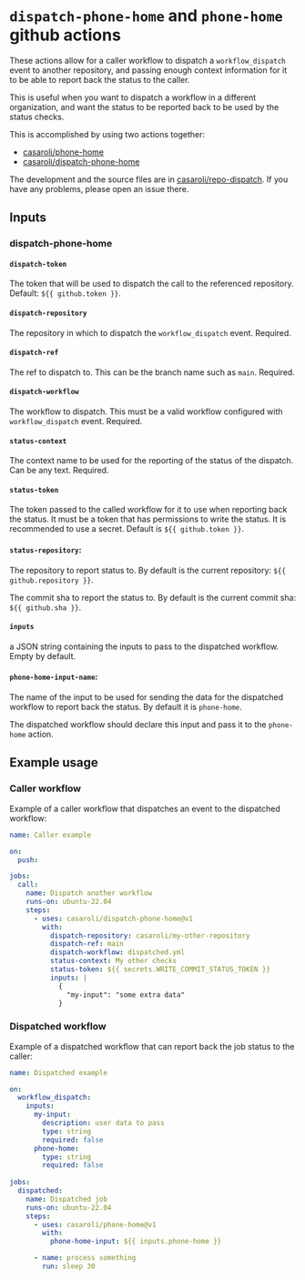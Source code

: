 # `dispatch-phone-home` and `phone-home` github actions

These actions allow for a caller workflow to dispatch a
`workflow_dispatch` event to another repository, and passing
enough context information for it to be able to report back
the status to the caller.

This is useful when you want to dispatch a workflow in a
different organization, and want the status to be reported back
to be used by the status checks.

This is accomplished by using two actions together:

- [casaroli/phone-home](https://github.com/casaroli/phone-home/)
- [casaroli/dispatch-phone-home](https://github.com/casaroli/dispatch-phone-home)

The development and the source files are in [casaroli/repo-dispatch](https://github.com/casaroli/repo-dispatch/).
If you have any problems, please open an issue there.

## Inputs

### dispatch-phone-home

#### `dispatch-token`

The token that will be used to dispatch the call to the
referenced repository. Default: `${{ github.token }}`.

#### `dispatch-repository`

The repository in which to dispatch the `workflow_dispatch` event. Required.

#### `dispatch-ref`

The ref to dispatch to. This can be the branch name such as `main`. Required.

#### `dispatch-workflow`

The workflow to dispatch. This must be a valid workflow
configured with `workflow_dispatch` event. Required.

#### `status-context`

The context name to be used for the reporting of the status of
the dispatch. Can be any text. Required.

#### `status-token`

The token passed to the called workflow for it to use when
reporting back the status. It must be a token that has
permissions to write the status. It is recommended to use a
secret. Default is `${{ github.token }}`.

#### `status-repository`:

The repository to report status to. By default is the current
repository: `${{ github.repository }}`.

The commit sha to report the status to. By default is the current commit sha: `${{ github.sha }}`.

#### `inputs`

a JSON string containing the inputs to pass to the dispatched
workflow. Empty by default.

#### `phone-home-input-name`:

The name of the input to be used for sending the data for the
dispatched workflow to report back the status. By default it is
`phone-home`.

The dispatched workflow should declare this input and pass it to
the `phone-home` action.

## Example usage

### Caller workflow

Example of a caller workflow that dispatches an event to the
dispatched workflow:

```yaml
name: Caller example

on:
  push:

jobs:
  call:
    name: Dispatch another workflow
    runs-on: ubuntu-22.04
    steps:
      - uses: casaroli/dispatch-phone-home@v1
        with:
          dispatch-repository: casaroli/my-other-repository
          dispatch-ref: main
          dispatch-workflow: dispatched.yml
          status-context: My other checks
          status-token: ${{ secrets.WRITE_COMMIT_STATUS_TOKEN }}
          inputs: |
            {
              "my-input": "some extra data"
            }

```

### Dispatched workflow

Example of a dispatched workflow that can report back the job
status to the caller:

```yaml
name: Dispatched example

on:
  workflow_dispatch:
    inputs:
      my-input:
        description: user data to pass
        type: string
        required: false
      phone-home:
        type: string
        required: false
    
jobs:
  dispatched:
    name: Dispatched job
    runs-on: ubuntu-22.04
    steps:
      - uses: casaroli/phone-home@v1
        with:
          phone-home-input: ${{ inputs.phone-home }}

      - name: process something
        run: sleep 30
```
